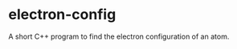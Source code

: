 electron-config
===============

A short C++ program to find the electron configuration of an atom.
